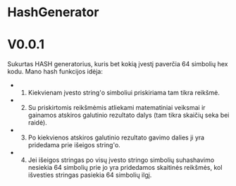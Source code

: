 # HashGenerator
# V0.0.1

Sukurtas HASH generatorius, kuris bet kokią įvestį paverčia 64 simbolių hex kodu.
Mano hash funkcijos idėja:
* 1. Kiekvienam įvesto string'o simboliui priskiriama tam tikra reikšmė.
* 2. Su priskirtomis reikšmėmis atliekami matematiniai veiksmai ir gainamos atskiros galutinio rezultato dalys (tam tikra skaičių seka bei raidė).
* 3. Po kiekvienos atskiros galutinio rezultato gavimo dalies ji yra pridedama prie išeigos string'o.
* 4. Jei išeigos stringas po visų įvesto stringo simbolių suhashavimo nesiekia 64 simbolių prie jo yra pridedamos skaitinės reikšmės, kol išvesties stringas pasiekia 64 simbolių ilgį.
